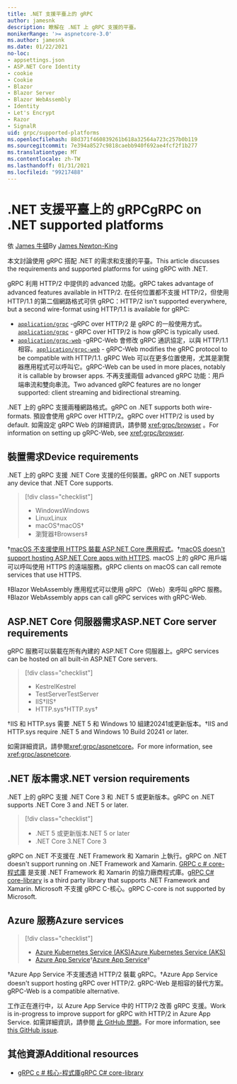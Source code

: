 ```yaml
---
title: .NET 支援平臺上的 gRPC
author: jamesnk
description: 瞭解在 .NET 上 gRPC 支援的平臺。
monikerRange: '>= aspnetcore-3.0'
ms.author: jamesnk
ms.date: 01/22/2021
no-loc:
- appsettings.json
- ASP.NET Core Identity
- cookie
- Cookie
- Blazor
- Blazor Server
- Blazor WebAssembly
- Identity
- Let's Encrypt
- Razor
- SignalR
uid: grpc/supported-platforms
ms.openlocfilehash: 88d371f460839261b618a32564a723c257b0b119
ms.sourcegitcommit: 7e394a8527c9818caebb940f692ae4fcf2f1b277
ms.translationtype: MT
ms.contentlocale: zh-TW
ms.lasthandoff: 01/31/2021
ms.locfileid: "99217488"
---
```

# <a name="grpc-on-net-supported-platforms"></a><span data-ttu-id="fa2a4-103">.NET 支援平臺上的 gRPC</span><span class="sxs-lookup"><span data-stu-id="fa2a4-103">gRPC on .NET supported platforms</span></span>

<span data-ttu-id="fa2a4-104">依 [James 牛頓](https://twitter.com/jamesnk)</span><span class="sxs-lookup"><span data-stu-id="fa2a4-104">By [James Newton-King](https://twitter.com/jamesnk)</span></span>

<span data-ttu-id="fa2a4-105">本文討論使用 gRPC 搭配 .NET 的需求和支援的平臺。</span><span class="sxs-lookup"><span data-stu-id="fa2a4-105">This article discusses the requirements and supported platforms for using gRPC with .NET.</span></span>

<span data-ttu-id="fa2a4-106">gRPC 利用 HTTP/2 中提供的 advanced 功能。</span><span class="sxs-lookup"><span data-stu-id="fa2a4-106">gRPC takes advantage of advanced features available in  HTTP/2.</span></span> <span data-ttu-id="fa2a4-107">在任何位置都不支援 HTTP/2，但使用 HTTP/1.1 的第二個網路格式可供 gRPC：</span><span class="sxs-lookup"><span data-stu-id="fa2a4-107">HTTP/2 isn't supported everywhere, but a second wire-format using HTTP/1.1 is available for gRPC:</span></span>

* <span data-ttu-id="fa2a4-108">[`application/grpc`](https://github.com/grpc/grpc/blob/master/doc/PROTOCOL-HTTP2.md) -gRPC over HTTP/2 是 gRPC 的一般使用方式。</span><span class="sxs-lookup"><span data-stu-id="fa2a4-108">[`application/grpc`](https://github.com/grpc/grpc/blob/master/doc/PROTOCOL-HTTP2.md) - gRPC over HTTP/2 is how gRPC is typically used.</span></span>
* <span data-ttu-id="fa2a4-109">[`application/grpc-web`](https://github.com/grpc/grpc/blob/master/doc/PROTOCOL-WEB.md) -gRPC-Web 會修改 gRPC 通訊協定，以與 HTTP/1.1 相容。</span><span class="sxs-lookup"><span data-stu-id="fa2a4-109">[`application/grpc-web`](https://github.com/grpc/grpc/blob/master/doc/PROTOCOL-WEB.md) - gRPC-Web modifies the gRPC protocol to be compatible with HTTP/1.1.</span></span> <span data-ttu-id="fa2a4-110">gRPC Web 可以在更多位置使用，尤其是瀏覽器應用程式可以呼叫它。</span><span class="sxs-lookup"><span data-stu-id="fa2a4-110">gRPC-Web can be used in more places, notably it is callable by browser apps.</span></span> <span data-ttu-id="fa2a4-111">不再支援兩個 advanced gRPC 功能：用戶端串流和雙向串流。</span><span class="sxs-lookup"><span data-stu-id="fa2a4-111">Two advanced gRPC features are no longer supported: client streaming and bidirectional streaming.</span></span>

<span data-ttu-id="fa2a4-112">.NET 上的 gRPC 支援兩種網路格式。</span><span class="sxs-lookup"><span data-stu-id="fa2a4-112">gRPC on .NET supports both wire-formats.</span></span> <span data-ttu-id="fa2a4-113">預設會使用 gRPC over HTTP/2。</span><span class="sxs-lookup"><span data-stu-id="fa2a4-113">gRPC over HTTP/2 is used by default.</span></span> <span data-ttu-id="fa2a4-114">如需設定 gRPC Web 的詳細資訊，請參閱 <xref:grpc/browser> 。</span><span class="sxs-lookup"><span data-stu-id="fa2a4-114">For information on setting up gRPC-Web, see <xref:grpc/browser>.</span></span>

## <a name="device-requirements"></a><span data-ttu-id="fa2a4-115">裝置需求</span><span class="sxs-lookup"><span data-stu-id="fa2a4-115">Device requirements</span></span>

<span data-ttu-id="fa2a4-116">.NET 上的 gRPC 支援 .NET Core 支援的任何裝置。</span><span class="sxs-lookup"><span data-stu-id="fa2a4-116">gRPC on .NET supports any device that .NET Core supports.</span></span>

> [!div class="checklist"]
>
> * <span data-ttu-id="fa2a4-117">Windows</span><span class="sxs-lookup"><span data-stu-id="fa2a4-117">Windows</span></span>
> * <span data-ttu-id="fa2a4-118">Linux</span><span class="sxs-lookup"><span data-stu-id="fa2a4-118">Linux</span></span>
> * <span data-ttu-id="fa2a4-119">macOS&dagger;</span><span class="sxs-lookup"><span data-stu-id="fa2a4-119">macOS&dagger;</span></span>
> * <span data-ttu-id="fa2a4-120">瀏覽器&Dagger;</span><span class="sxs-lookup"><span data-stu-id="fa2a4-120">Browsers&Dagger;</span></span>

<span data-ttu-id="fa2a4-121">&dagger;[macOS 不支援使用 HTTPS 裝載 ASP.NET Core 應用程式](xref:grpc/troubleshoot#unable-to-start-aspnet-core-grpc-app-on-macos)。</span><span class="sxs-lookup"><span data-stu-id="fa2a4-121">&dagger;[macOS doesn't support hosting ASP.NET Core apps with HTTPS](xref:grpc/troubleshoot#unable-to-start-aspnet-core-grpc-app-on-macos).</span></span> <span data-ttu-id="fa2a4-122">macOS 上的 gRPC 用戶端可以呼叫使用 HTTPS 的遠端服務。</span><span class="sxs-lookup"><span data-stu-id="fa2a4-122">gRPC clients on macOS can call remote services that use HTTPS.</span></span>

<span data-ttu-id="fa2a4-123">&Dagger;Blazor WebAssembly 應用程式可以使用 gRPC （Web）來呼叫 gRPC 服務。</span><span class="sxs-lookup"><span data-stu-id="fa2a4-123">&Dagger;Blazor WebAssembly apps can call gRPC services with gRPC-Web.</span></span>

## <a name="aspnet-core-server-requirements"></a><span data-ttu-id="fa2a4-124">ASP.NET Core 伺服器需求</span><span class="sxs-lookup"><span data-stu-id="fa2a4-124">ASP.NET Core server requirements</span></span>

<span data-ttu-id="fa2a4-125">gRPC 服務可以裝載在所有內建的 ASP.NET Core 伺服器上。</span><span class="sxs-lookup"><span data-stu-id="fa2a4-125">gRPC services can be hosted on all built-in ASP.NET Core servers.</span></span>

> [!div class="checklist"]
>
> * <span data-ttu-id="fa2a4-126">Kestrel</span><span class="sxs-lookup"><span data-stu-id="fa2a4-126">Kestrel</span></span>
> * <span data-ttu-id="fa2a4-127">TestServer</span><span class="sxs-lookup"><span data-stu-id="fa2a4-127">TestServer</span></span>
> * <span data-ttu-id="fa2a4-128">IIS&dagger;</span><span class="sxs-lookup"><span data-stu-id="fa2a4-128">IIS&dagger;</span></span>
> * <span data-ttu-id="fa2a4-129">HTTP.sys&dagger;</span><span class="sxs-lookup"><span data-stu-id="fa2a4-129">HTTP.sys&dagger;</span></span>

<span data-ttu-id="fa2a4-130">&dagger;IIS 和 HTTP.sys 需要 .NET 5 和 Windows 10 組建20241或更新版本。</span><span class="sxs-lookup"><span data-stu-id="fa2a4-130">&dagger;IIS and HTTP.sys require .NET 5 and Windows 10 Build 20241 or later.</span></span>

<span data-ttu-id="fa2a4-131">如需詳細資訊，請參閱<xref:grpc/aspnetcore>。</span><span class="sxs-lookup"><span data-stu-id="fa2a4-131">For more information, see <xref:grpc/aspnetcore>.</span></span>

## <a name="net-version-requirements"></a><span data-ttu-id="fa2a4-132">.NET 版本需求</span><span class="sxs-lookup"><span data-stu-id="fa2a4-132">.NET version requirements</span></span>

<span data-ttu-id="fa2a4-133">.NET 上的 gRPC 支援 .NET Core 3 和 .NET 5 或更新版本。</span><span class="sxs-lookup"><span data-stu-id="fa2a4-133">gRPC on .NET supports .NET Core 3 and .NET 5 or later.</span></span>

> [!div class="checklist"]
>
> * <span data-ttu-id="fa2a4-134">.NET 5 或更新版本</span><span class="sxs-lookup"><span data-stu-id="fa2a4-134">.NET 5 or later</span></span>
> * <span data-ttu-id="fa2a4-135">.NET Core 3</span><span class="sxs-lookup"><span data-stu-id="fa2a4-135">.NET Core 3</span></span>

<span data-ttu-id="fa2a4-136">gRPC on .NET 不支援在 .NET Framework 和 Xamarin 上執行。</span><span class="sxs-lookup"><span data-stu-id="fa2a4-136">gRPC on .NET doesn't support running on .NET Framework and Xamarin.</span></span> <span data-ttu-id="fa2a4-137">[GRPC c # core-程式庫](https://grpc.io/docs/languages/csharp/quickstart/) 是支援 .NET Framework 和 Xamarin 的協力廠商程式庫。</span><span class="sxs-lookup"><span data-stu-id="fa2a4-137">[gRPC C# core-library](https://grpc.io/docs/languages/csharp/quickstart/) is a third party library that supports .NET Framework and Xamarin.</span></span> <span data-ttu-id="fa2a4-138">Microsoft 不支援 gRPC C-核心。</span><span class="sxs-lookup"><span data-stu-id="fa2a4-138">gRPC C-core is not supported by Microsoft.</span></span>

## <a name="azure-services"></a><span data-ttu-id="fa2a4-139">Azure 服務</span><span class="sxs-lookup"><span data-stu-id="fa2a4-139">Azure services</span></span>

> [!div class="checklist"]
>
> * [<span data-ttu-id="fa2a4-140">Azure Kubernetes Service (AKS)</span><span class="sxs-lookup"><span data-stu-id="fa2a4-140">Azure Kubernetes Service (AKS)</span></span>](https://azure.microsoft.com/services/kubernetes-service/)
> * <span data-ttu-id="fa2a4-141">[Azure App Service](https://azure.microsoft.com/services/app-service/)&dagger;</span><span class="sxs-lookup"><span data-stu-id="fa2a4-141">[Azure App Service](https://azure.microsoft.com/services/app-service/)&dagger;</span></span>

<span data-ttu-id="fa2a4-142">&dagger;Azure App Service 不支援透過 HTTP/2 裝載 gRPC。</span><span class="sxs-lookup"><span data-stu-id="fa2a4-142">&dagger;Azure App Service doesn't support hosting gRPC over HTTP/2.</span></span> <span data-ttu-id="fa2a4-143">gRPC-Web 是相容的替代方案。</span><span class="sxs-lookup"><span data-stu-id="fa2a4-143">gRPC-Web is a compatible alternative.</span></span>

<span data-ttu-id="fa2a4-144">工作正在進行中，以 Azure App Service 中的 HTTP/2 改善 gRPC 支援。</span><span class="sxs-lookup"><span data-stu-id="fa2a4-144">Work is in-progress to improve support for gRPC with HTTP/2 in Azure App Service.</span></span> <span data-ttu-id="fa2a4-145">如需詳細資訊，請參閱 [此 GitHub 問題](https://github.com/dotnet/AspNetCore/issues/9020)。</span><span class="sxs-lookup"><span data-stu-id="fa2a4-145">For more information, see [this GitHub issue](https://github.com/dotnet/AspNetCore/issues/9020).</span></span>

## <a name="additional-resources"></a><span data-ttu-id="fa2a4-146">其他資源</span><span class="sxs-lookup"><span data-stu-id="fa2a4-146">Additional resources</span></span>

* [<span data-ttu-id="fa2a4-147">gRPC c # 核心-程式庫</span><span class="sxs-lookup"><span data-stu-id="fa2a4-147">gRPC C# core-library</span></span>](https://grpc.io/docs/languages/csharp/quickstart/)
